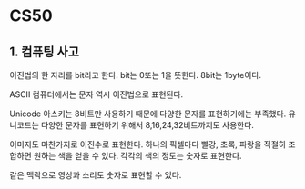 # CS50

## 1. 컴퓨팅 사고

이진법의 한 자리를 bit라고 한다. bit는 0또는 1을 뜻한다. 8bit는 1byte이다. 

ASCII 컴퓨터에서는 문자 역시 이진법으로 표현된다. 

Unicode 아스키는 8비트만 사용하기 때문에 다양한 문자를 표현하기에는 부족했다. 유니코드는 다양한 문자를 표현하기 위해서 8,16,24,32비트까지도 사용한다.

이미지도 마찬가지로 이진수로 표현한다. 하나의 픽셀마다 빨강, 초록, 파랑을 적절히 조합하면 원하는 색을 얻을 수 있다. 각각의 색의 정도는 숫자로 표현한다.

같은 맥락으로 영상과 소리도 숫자로 표현할 수 있다.